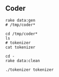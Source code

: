 ## Coder

```
rake data:gen
# /tmp/coder*

cd /tmp/coder*
ls
# tokenizer
cat tokenizer

cd -
rake data:clean
```

`./tokenizer tokenizer`
